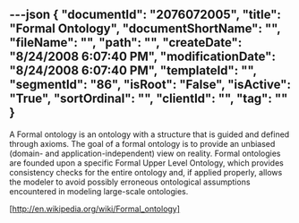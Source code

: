 ---json
{
  "documentId": "2076072005",
  "title": "Formal Ontology",
  "documentShortName": "",
  "fileName": "",
  "path": "",
  "createDate": "8/24/2008 6:07:40 PM",
  "modificationDate": "8/24/2008 6:07:40 PM",
  "templateId": "",
  "segmentId": "86",
  "isRoot": "False",
  "isActive": "True",
  "sortOrdinal": "",
  "clientId": "",
  "tag": ""
}
---

A Formal ontology is an ontology with a structure that is guided and defined through axioms. The goal of a formal ontology is to provide an unbiased (domain- and application-independent) view on reality. Formal ontologies are founded upon a specific Formal Upper Level Ontology, which provides consistency checks for the entire ontology and, if applied properly, allows the modeler to avoid possibly erroneous ontological assumptions encountered in modeling large-scale ontologies.

[http://en.wikipedia.org/wiki/Formal_ontology]

